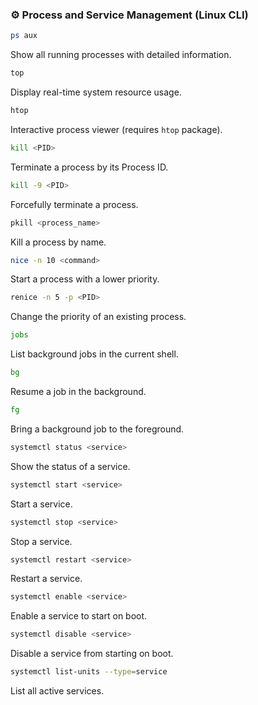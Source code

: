 ### ⚙️ Process and Service Management (Linux CLI)

```bash
ps aux
```
Show all running processes with detailed information.

```bash
top
```
Display real-time system resource usage.

```bash
htop
```
Interactive process viewer (requires `htop` package).

```bash
kill <PID>
```
Terminate a process by its Process ID.

```bash
kill -9 <PID>
```
Forcefully terminate a process.

```bash
pkill <process_name>
```
Kill a process by name.

```bash
nice -n 10 <command>
```
Start a process with a lower priority.

```bash
renice -n 5 -p <PID>
```
Change the priority of an existing process.

```bash
jobs
```
List background jobs in the current shell.

```bash
bg
```
Resume a job in the background.

```bash
fg
```
Bring a background job to the foreground.

```bash
systemctl status <service>
```
Show the status of a service.

```bash
systemctl start <service>
```
Start a service.

```bash
systemctl stop <service>
```
Stop a service.

```bash
systemctl restart <service>
```
Restart a service.

```bash
systemctl enable <service>
```
Enable a service to start on boot.

```bash
systemctl disable <service>
```
Disable a service from starting on boot.

```bash
systemctl list-units --type=service
```
List all active services.
